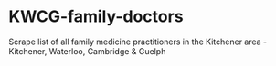 # KWCG-family-doctors
Scrape list of all family medicine practitioners in the Kitchener area - Kitchener, Waterloo, Cambridge &amp; Guelph 
